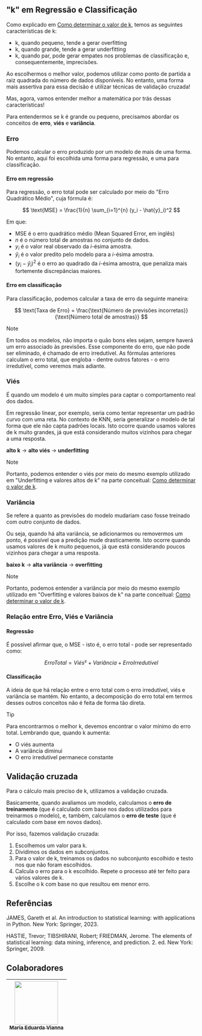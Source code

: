 ## "k" em Regressão e Classificação

Como explicado em [Como determinar o valor de k](../../pt/1.conceitos/3.como_determinar_valor_de_k.md), temos as seguintes características de k:
- k, quando pequeno, tende a gerar overfitting
- k, quando grande, tende a gerar underfitting
- k, quando par, pode gerar empates nos problemas de classificação e, consequentemente, imprecisões.

Ao escolhermos o melhor valor, podemos utilizar como ponto de partida a raiz quadrada do número de dados disponíveis. No entanto, uma forma mais assertiva para essa decisão é utilizar técnicas de validação cruzada!

Mas, agora, vamos entender melhor a matemática por trás dessas características!

Para entendermos se k é grande ou pequeno, precisamos abordar os conceitos de **erro**, **viés** e **variância**.

### Erro

Podemos calcular o erro produzido por um modelo de mais de uma forma. No entanto, aqui foi escolhida uma forma para regressão, e uma para classificação.

#### Erro em regressão
Para regressão, o erro total pode ser calculado por meio do "Erro Quadrático Médio", cuja fórmula é: 

$$
\text{MSE} = \frac{1}{n} \sum_{i=1}^{n} (y_i - \hat{y}_i)^2
$$

Em que:
- $\text{MSE}$ é o erro quadrático médio (Mean Squared Error, em inglês)
- $n$ é o número total de amostras no conjunto de dados.  
- $y_i$ é o valor real observado da $i$-ésima amostra.  
- $\hat{y}_i$ é o valor predito pelo modelo para a $i$-ésima amostra.  
- $(y_i - \hat{y}_i)^2$ é o erro ao quadrado da $i$-ésima amostra, que penaliza mais fortemente discrepâncias maiores.  

#### Erro em classificação
Para classificação, podemos calcular a taxa de erro da seguinte maneira:

$$
\text{Taxa de Erro} = \frac{\text{Número de previsões incorretas}}{\text{Número total de amostras}}
$$

> [!NOTE]
> Em todos os modelos, não importa o quão bons eles sejam, sempre haverá um erro associado às previsões. Esse componente do erro, que não pode ser eliminado, é chamado de erro irredutível. As fórmulas anteriores calculam o erro total, que engloba - dentre outros fatores - o erro irredutível, como veremos mais adiante.

### Viés
É quando um modelo é um muito simples para captar o comportamento real dos dados.

Em regressão linear, por exemplo, seria como tentar representar um padrão curvo com uma reta.
No contexto de KNN, seria generalizar o modelo de tal forma que ele não capta padrões locais. Isto ocorre quando usamos valores de k muito grandes, já que está considerando muitos vizinhos para chegar a uma resposta.

**alto k** -> **alto viés** -> **underfitting**

> [!NOTE]
> Portanto, podemos entender o viés por meio do mesmo exemplo utilizado em "Underfitting e valores altos de k" na parte conceitual: [Como determinar o valor de k](../../pt/1.conceitos/3.como_determinar_valor_de_k.md).

### Variância
Se refere a quanto as previsões do modelo mudariam caso fosse treinado com outro conjunto de dados. 

Ou seja, quando há alta variância, se adicionarmos ou removermos um ponto, é possível que a predição mude drasticamente. Isto ocorre quando usamos valores de k muito pequenos, já que está considerando poucos vizinhos para chegar a uma resposta.

**baixo k** -> **alta variância** -> **overfitting**

> [!NOTE]
> Portanto, podemos entender a variância por meio do mesmo exemplo utilizado em "Overfitting e valores baixos de k" na parte conceitual: [Como determinar o valor de k](../../pt/1.conceitos/3.como_determinar_valor_de_k.md).

### Relação entre Erro, Viés e Variância

#### Regressão
É possível afirmar que, o MSE - isto é, o erro total - pode ser representado como:

$$
Erro Total = Viés² + Variância + Erro Irredutível
$$

#### Classificação
A ideia de que há relação entre o erro total com o erro irredutível, viés e variância se mantém. No entanto, a decomposição do erro total em termos desses outros conceitos não é feita de forma tão direta.

>[!TIP]
> Para encontrarmos o melhor k, devemos encontrar o valor mínimo do erro total. Lembrando que, quando k aumenta:
> - O viés aumenta
> - A variância diminui
> - O erro irredutível permanece constante

## Validação cruzada
Para o cálculo mais preciso de k, utilizamos a validação cruzada.

Basicamente, quando avaliamos um modelo, calculamos o **erro de treinamento** (que é calculado com base nos dados utilizados para treinarmos o modelo), e, também, calculamos o **erro de teste** (que é calculado com base em novos dados).

Por isso, fazemos validação cruzada: 
1. Escolhemos um valor para k.
2. Dividimos os dados em subconjuntos.
3. Para o valor de k, treinamos os dados no subconjunto escolhido e testo nos que não foram escolhidos.
4. Calcula o erro para o k escolhido. Repete o processo até ter feito para vários valores de k.
5. Escolhe o k com base no que resultou em menor erro.

## Referências
JAMES, Gareth et al. An introduction to statistical learning: with applications in Python. New York: Springer, 2023.

HASTIE, Trevor; TIBSHIRANI, Robert; FRIEDMAN, Jerome. The elements of statistical learning: data mining, inference, and prediction. 2. ed. New York: Springer, 2009.

## Colaboradores
| [<img loading="lazy" src="https://avatars.githubusercontent.com/u/160762179?v=4" width=115><br><sub>Maria Eduarda Vianna</sub>](https://github.com/mevianna) | 
| :---: | 
